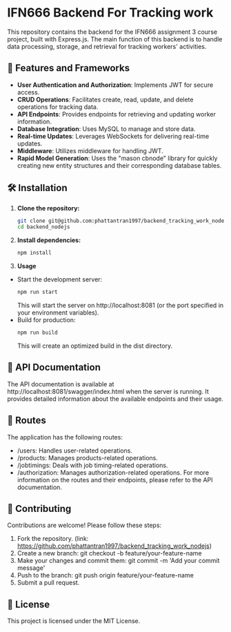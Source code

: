 # IFN666 Backend For Tracking work

This repository contains the backend for the IFN666 assignment 3 course project, built with Express.js. The main function of this backend is to handle data processing, storage, and retrieval for tracking workers' activities.


## 🚀 Features and Frameworks

- **User Authentication and Authorization**: Implements JWT for secure access.
- **CRUD Operations**: Facilitates create, read, update, and delete operations for tracking data.
- **API Endpoints**: Provides endpoints for retrieving and updating worker information.
- **Database Integration**: Uses MySQL to manage and store data.
- **Real-time Updates**: Leverages WebSockets for delivering real-time updates.
- **Middleware**: Utilizes middleware for handling JWT.
- **Rapid Model Generation**: Uses the "mason cbnode" library for quickly creating new entity structures and their corresponding database tables.

## 🛠 Installation

1. **Clone the repository:**

   ```bash
   git clone git@github.com:phattantran1997/backend_tracking_work_nodejs.git
   cd backend_nodejs
2. **Install dependencies:**
   ```bash
   npm install
3. **Usage**
 - Start the development server:
   ```bash
   npm run start
    ```
   This will start the server on http://localhost:8081 (or the port specified in your environment variables).
 - Build for production:
   ```bash
   npm run build
    ```
   This will create an optimized build in the dist directory.


## 📄 API Documentation

The API documentation is available at http://localhost:8081/swagger/index.html when the server is running. It provides detailed information about the available endpoints and their usage.

## 📁 Routes

The application has the following routes:

- /users: Handles user-related operations.
- /products: Manages products-related operations.
- /jobtimings: Deals with job timing-related operations.
- /authorization: Manages authorization-related operations.
For more information on the routes and their endpoints, please refer to the API documentation.


## 🌱 Contributing
Contributions are welcome! Please follow these steps:

1. Fork the repository. (link: https://github.com/phattantran1997/backend_tracking_work_nodejs)
2. Create a new branch: git checkout -b feature/your-feature-name
3. Make your changes and commit them: git commit -m 'Add your commit message'
4. Push to the branch: git push origin feature/your-feature-name
5. Submit a pull request.

## 📜 License
This project is licensed under the MIT License.



